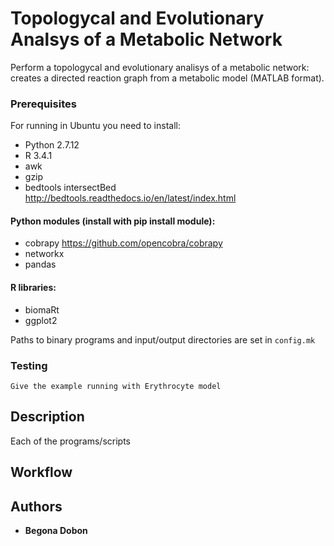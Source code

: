 # Topologycal and Evolutionary Analsys of a Metabolic Network

Perform a topologycal and evolutionary analisys of a metabolic network: 
creates a directed reaction graph from a metabolic model (MATLAB format).


### Prerequisites

For running in Ubuntu you need to install:

* Python 2.7.12
* R 3.4.1
* awk
* gzip
* bedtools intersectBed http://bedtools.readthedocs.io/en/latest/index.html

#### Python modules (install with pip install module):

* cobrapy https://github.com/opencobra/cobrapy
* networkx
* pandas


#### R libraries:

* biomaRt
* ggplot2

Paths to binary programs and input/output directories are set in `config.mk`

### Testing 

```
Give the example running with Erythrocyte model

```

## Description

Each of the programs/scripts

## Workflow






## Authors

* **Begona Dobon** 
